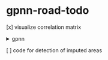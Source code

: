 # gpnn-road-todo

[x] visualize correlation matrix 

<details>
  <summary> gpnn </summary>
  
  ```DBG_GPNN=1 DBG_HIGH_PERCENT=1 DBG_ROAD_EVAL_LOOP_BREAK=1 python run_multi.py --purge true --retrains false```
  
  [X] remove dutils from cifar, and use the github version
  
  [ ] check gpnn inpainting code ( what is missing? number of levels, patch size, should we go larger than image size? )
  
  [X] pyrdown argument list
  
  [ ] above image size?

  [ ] visualize some filled images at high percentage size. early break in eval loop

  [ ] is holefilling problematic at any percentage? ( high area i think )

  [ ] use nearness?
  
  ---
</details>

[ ] code for detection of imputed areas
